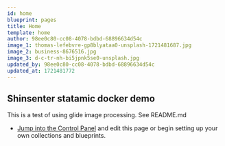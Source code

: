 ```yaml
---
id: home
blueprint: pages
title: Home
template: home
author: 98ee0c80-cc08-4078-bdbd-68896634d54c
image_1: thomas-lefebvre-gp8blyataa0-unsplash-1721481687.jpg
image_2: business-8676516.jpg
image_3: d-c-tr-nh-bi5jpnk5se0-unsplash.jpg
updated_by: 98ee0c80-cc08-4078-bdbd-68896634d54c
updated_at: 1721481772
---
```

## Shinsenter statamic docker demo

This is a test of using glide image processing. See README.md

- [Jump into the Control Panel](/cp) and edit this page or begin setting up your own collections and blueprints.